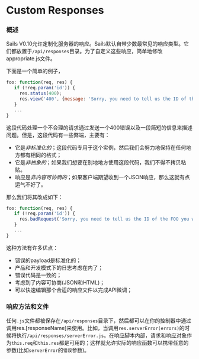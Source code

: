 # Custom Responses
### 概述
Sails V0.10允许定制化服务器的响应。Sails默认自带少数最常见的响应类型。它们都放置于`/api/responses`目录。为了自定义这些响应，简单地修改appropriate.js文件。

下面是一个简单的例子，

```javascript
foo: function(req, res) {
   if (!req.param('id')) {
     res.status(400);
     res.view('400', {message: 'Sorry, you need to tell us the ID of the FOO you want!'});
   }
   ...
}
```

这段代码处理一个不合理的请求通过发送一个400错误以及一段简短的信息来描述问题。但是，这段代码有一些弊端，主要有：

+ 它是*非标准化的*；这段代码专用于这个实例，然后我们会努力地保持在任何地方都有相同的格式；
+ 它是*非抽象的*；如果我们想要在别地地方使用这段代码，我们不得不拷贝粘贴。
+ 响应是*非内容可协商的*；如果客户端期望收到一个JSON响应，那么这就有点运气不好了。

那么我们将其改成如下：

```javascript
foo: function(req, res) {
   if (!req.param('id')) {
     res.badRequest('Sorry, you need to tell us the ID of the FOO you want!');
   }
   ...
}
```

这种方法有许多优点：
+ 错误的payload是标准化的；
+ 产品和开发模式下的日志考虑在内了；
+ 错误代码是一致的；
+ 考虑到了内容可协商(JSON和HTML)；
+ 可以快速编辑那个合适的响应文件以完成API微调；

### 响应方法和文件
任何`.js`文件都被保存在`/api/responses`目录下，然后都可以在你的控制器中通过调用res.[responseName]来使用。比如，当调用`res.serverError(errors)`的时候将执行`/api/responses/serverError.js`。在响应脚本内部，请求和响应对象作为`this.req`和`this.res`都是可用的；这样就允许实际的响应函数可以携带任意的参数(比如`serverError`的`错误`参数)。


<docmeta name="displayName" value="Custom Responses">
